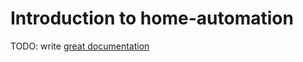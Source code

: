 # Introduction to home-automation

TODO: write [great documentation](http://jacobian.org/writing/what-to-write/)
